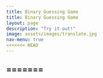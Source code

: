 ```yaml
---
title: Binary Guessing Game
title: Binary Guessing Game
layout: page
description: "Try it out!"
image: assets/images/translate.jpg
nav-menu: true
<<<<<<< HEAD
---
```

=======
---